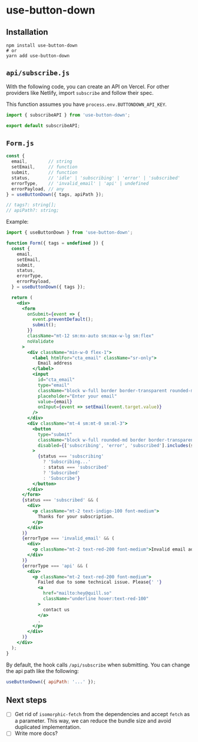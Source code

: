 # use-button-down

## Installation

```
npm install use-button-down
# or
yarn add use-button-down
```

## `api/subscribe.js`

With the following code, you can create an API on Vercel. For other providers like Netlify, import `subscribe` and follow their spec.

This function assumes you have `process.env.BUTTONDOWN_API_KEY`.

```js
import { subscribeAPI } from 'use-button-down';

export default subscribeAPI;
```

## `Form.js`

```js
const {
  email,        // string
  setEmail,     // function
  submit,       // function
  status,       // 'idle' | 'subscribing' | 'error' | 'subscribed'
  errorType,    // 'invalid_email' | 'api' | undefined
  errorPayload, // any
} = useButtonDown({ tags, apiPath });

// tags?: string[];
// apiPath?: string;
```

Example:
```jsx
import { useButtonDown } from 'use-button-down';

function Form({ tags = undefined }) {
  const {
    email,
    setEmail,
    submit,
    status,
    errorType,
    errorPayload,
  } = useButtonDown({ tags });

  return (
    <div>
      <form
        onSubmit={event => {
          event.preventDefault();
          submit();
        }}
        className="mt-12 sm:mx-auto sm:max-w-lg sm:flex"
        noValidate
      >
        <div className="min-w-0 flex-1">
          <label htmlFor="cta_email" className="sr-only">
            Email address
          </label>
          <input
            id="cta_email"
            type="email"
            className="block w-full border border-transparent rounded-md px-5 py-3 text-base text-gray-900 placeholder-gray-500 shadow-sm focus:outline-none focus:border-transparent focus:ring-2 focus:ring-white focus:ring-offset-2 focus:ring-offset-indigo-600"
            placeholder="Enter your email"
            value={email}
            onInput={event => setEmail(event.target.value)}
          />
        </div>
        <div className="mt-4 sm:mt-0 sm:ml-3">
          <button
            type="submit"
            className="block w-full rounded-md border border-transparent px-5 py-3 bg-indigo-500 text-base font-medium text-white shadow hover:bg-indigo-400 focus:outline-none focus:ring-2 focus:ring-white focus:ring-offset-2 focus:ring-offset-indigo-600 sm:px-10 disabled:opacity-50 disabled:cursor-not-allowed"
            disabled={['subscribing', 'error', 'subscribed'].includes(status)}
          >
            {status === 'subscribing'
              ? 'Subscribing...'
              : status === 'subscribed'
              ? 'Subscribed'
              : 'Subscribe'}
          </button>
        </div>
      </form>
      {status === 'subscribed' && (
        <div>
          <p className="mt-2 text-indigo-100 font-medium">
            Thanks for your subscription.
          </p>
        </div>
      )}
      {errorType === 'invalid_email' && (
        <div>
          <p className="mt-2 text-red-200 font-medium">Invalid email address</p>
        </div>
      )}
      {errorType === 'api' && (
        <div>
          <p className="mt-2 text-red-200 font-medium">
            Failed due to some technical issue. Please{' '}
            <a
              href="mailto:hey@quill.so"
              className="underline hover:text-red-100"
            >
              contact us
            </a>
            .
          </p>
        </div>
      )}
    </div>
  );
}
```

By default, the hook calls `/api/subscribe` when submitting. You can change the api path like the following:

```js
useButtonDown({ apiPath: '...' });
```

## Next steps

- [ ] Get rid of `isomorphic-fetch` from the dependencies and accept `fetch` as a parameter. This way, we can reduce the bundle size and avoid duplicated implementation.
- [ ] Write more docs?
